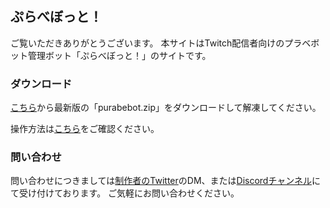 ## ぷらべぼっと！

ご覧いただきありがとうございます。
本サイトはTwitch配信者向けのプラベボット管理ボット「ぷらべぼっと！」のサイトです。

### ダウンロード

[こちら](https://github.com/johngori/purabebot/releases)から最新版の「purabebot.zip」をダウンロードして解凍してください。

操作方法は[こちら](https://johngori.github.io/purabebot/manual)をご確認ください。

### 問い合わせ
問い合わせにつきましては[制作者のTwitter](https://twitter.com/johngori4)のDM、または[Discordチャンネル](https://discord.gg/vjHZcUDFcY)にて受け付けております。
ご気軽にお問い合わせください。
